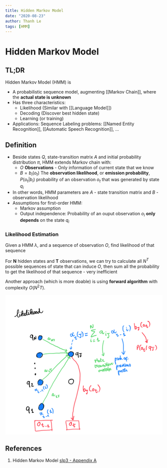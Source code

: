 ```yaml
---
title: Hidden Markov Model
date: "2020-08-23"
author: Thanh Le
tags: [HMM]
---
```


# Hidden Markov Model
## TL;DR
Hidden Markov Model (HMM) is
 - A probabilistic sequence model, augmenting [[Markov Chain]], where the **actual state is unknown**
 - Has three characteristics:
	 - Likelihood (Similar with [[Language Model]])
	 - Decoding (Discover best hidden state)
	 - Learning (or training)
  - Applications: Sequence Labeling problems: [[Named Entity Recognition]], [[Automatic Speech Recognition]], ...
  
## Definition
  - Beside states $Q$, state-transition matrix $A$ and initial probability distribution $\pi$, HMM extends Markov chain with:
	  - $O$ **Observations** - Only information of current state that we know
	  - $B = b_i(o_t)$ The **observation likelihood**, or **emission probability**, $P(o_t|b_i)$ probability of an observation $o_t$ that was generated by state $q_i$
  - In other words, HMM parameters are $A$ - state transition matrix and $B$ - observation likelihood
  - Assumptions for first-order HMM:
	  - Markov assumption
	  - Output independence: Probability of an ouput observation $o_i$ **only depends** on the state $q_i$
 
### Likelihood Estimation
Given a HMM $\lambda$, and a sequence of observation $O$, find likelihood of that sequence

For **N** hidden states and **T** observations, we can try to calculate all $N^T$ possible sequences of state that can induce $O$, then sum all the probability to get the likelihood of that sequence - very inefficient

Another approach (which is more doable) is using **forward algorithm** with complexity $O(N^2T)$. 

![HMM Likelihood](figure/HMM_likelihood_draw.png)

## References
1. Hidden Markov Model [slp3 - Appendix A](https://web.stanford.edu/~jurafsky/slp3/A.pdf)
